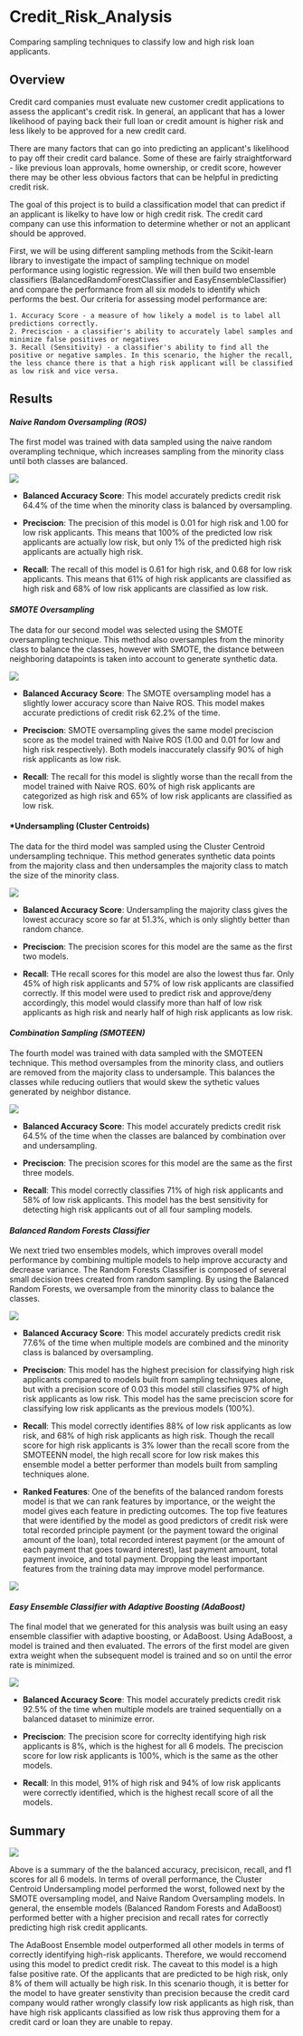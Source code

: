 # Credit_Risk_Analysis
Comparing sampling techniques to classify low and high risk loan applicants.

## Overview
Credit card companies must evaluate new customer credit applications to assess the applicant's credit risk. In general, an applicant that has a lower likelihood of paying back their full loan or credit amount is higher risk and less likely to be approved for a new credit card. 

There are many factors that can go into predicting an applicant's likelihood to pay off their credit card balance. Some of these are fairly straightforward - like previous loan approvals, home ownership, or credit score, however there may be other less obvious factors that can be helpful in predicting credit risk. 

The goal of this project is to build a classification model that can predict if an applicant is likelky to have low or high credit risk. The credit card company can use this information to determine whether or not an applicant should be approved. 

First, we will be using different sampling methods from the Scikit-learn library to investigate the impact of sampling technique on model performance using logistic regression. We will then build two ensemble classifiers (BalancedRandomForestClassifier and EasyEnsembleClassifier) and compare the performance from all six models to identify which performs the best. Our criteria for assessing model performance are:

    1. Accuracy Score - a measure of how likely a model is to label all predictions correctly.
    2. Preciscion - a classifier's ability to accurately label samples and minimize false positives or negatives
    3. Recall (Sensitivity) - a classifier's ability to find all the positive or negative samples. In this scenario, the higher the recall, the less chance there is that a high risk applicant will be classified as low risk and vice versa.


## Results

#### *Naive Random Oversampling (ROS)*
The first model was trained with data sampled using the naive random overampling technique, which increases sampling from the minority class until both classes are balanced.

![](images/naive_ros.png)

* **Balanced Accuracy Score**: This model accurately predicts credit risk 64.4% of the time when the minority class is balanced by oversampling.

* **Preciscion**: The precision of this model is 0.01 for high risk and 1.00 for low risk applicants. This means that 100% of the predicted low risk applicants are actually low risk, but only 1% of the predicted high risk applicants are actually high risk. 

* **Recall**: The recall of this model is 0.61 for high risk, and 0.68 for low risk applicants. This means that 61% of high risk applicants are classified as high risk and 68% of low risk applicants are classified as low risk.


#### *SMOTE Oversampling*
The data for our second model was selected using the SMOTE oversampling technique. This method also oversamples from the minority class to balance the classes, however with SMOTE, the distance between neighboring datapoints is taken into account to generate synthetic data.

![](images/smote.png)

* **Balanced Accuracy Score**: The SMOTE oversampling model has a slightly lower accuracy score than Naive ROS. This model makes accurate predictions of credit risk 62.2% of the time.

* **Preciscion**: SMOTE oversampling gives the same model preciscion score as the model trained with Naive ROS (1.00 and 0.01 for low and high risk respectively). Both models inaccurately classify 90% of high risk applicants as low risk.

* **Recall**: The recall for this model is slightly worse than the recall from the model trained with Naive ROS. 60% of high risk applicants are categorized as high risk and 65% of low risk applicants are classified as low risk.

#### *Undersampling (Cluster Centroids)
The data for the third model was sampled using the Cluster Centroid undersampling technique. This method generates synthetic data points from the majority class and then undersamples the majority class to match the size of the minority class. 

![](images/undersampling.png)

* **Balanced Accuracy Score**: Undersampling the majority class gives the lowest accuracy score so far at 51.3%, which is only slightly better than random chance.

* **Preciscion**: The precision scores for this model are the same as the first two models.

* **Recall**: THe recall scores for this model are also the lowest thus far. Only 45% of high risk applicants and 57% of low risk applicants are classified correctly. If this model were used to predict risk and approve/deny accordingly, this model would classify more than half of low risk applicants as high risk and nearly half of high risk applicants as low risk.

#### *Combination Sampling (SMOTEEN)*
The fourth model was trained with data sampled with the SMOTEEN technique. This method oversamples from the minority class, and outliers are removed from the majority class to undersample. This balances the classes while reducing outliers that would skew the sythetic values generated by neighbor distance.

![](images/smoteenn.png)

* **Balanced Accuracy Score**: This model accurately predicts credit risk 64.5% of the time when the classes are balanced by combination over and undersampling.

* **Preciscion**: The precision scores for this model are the same as the first three models.

* **Recall**: This model correctly classifies 71% of high risk applicants and 58% of low risk applicants. This model has the best sensitivity for detecting high risk applicants out of all four sampling models. 


#### *Balanced Random Forests Classifier*
We next tried two ensembles models, which improves overall model performance by combining multiple models to help improve accuracty and decrease variance. The Random Forests Classifier is composed of several small decision trees created from random sampling. By using the Balanced Random Forests, we oversample from the minority class to balance the classes.

![](images/brf.png)

* **Balanced Accuracy Score**: This model accurately predicts credit risk 77.6% of the time when multiple models are combined and the minority class is balanced by oversampling.

* **Preciscion**: This model has the highest precision for classifying high risk applicants compared to models built from sampling techniques alone, but with a precision score of 0.03 this model still classifies 97% of high risk applicants as low risk. This model has the same preciscion score for classifying low risk applicants as the previous models (100%).

* **Recall**: This model correctly identifies 88% of low risk applicants as low risk, and 68% of high risk applicants as high risk. Though the recall score for high risk applicants is 3% lower than the recall score from the SMOTEENN model, the high recall score for low risk makes this ensemble model a better performer than models built from sampling techniques alone.

* **Ranked Features**: One of the benefits of the balanced random forests model is that we can rank features by importance, or the weight the model gives each feature in predicting outcomes. The top five features that were identified by the model as good predictors of credit risk were total recorded principle payment (or the payment toward the original amount of the loan), total recorded interest payment (or the amount of each payment that goes toward interest), last payment amount, total payment invoice, and total payment. Dropping the least important features from the training data may improve model performance.

![](images/brf_features.png)

#### *Easy Ensemble Classifier with Adaptive Boosting (AdaBoost)*
The final model that we generated for this analysis was built using an easy ensemble classifier with adaptive boosting, or AdaBoost. Using AdaBoost, a model is trained and then evaluated. The errors of the first model are given extra weight when the subsequent model is trained and so on until the error rate is minimized.  

![](images/easy_ensemble.png)

* **Balanced Accuracy Score**: This model accurately predicts credit risk 92.5% of the time when multiple models are trained sequentially on a balanced dataset to minimize error. 

* **Preciscion**: The precision score for correclty identifying high risk applicants is 8%, which is the highest for all 6 models. The preciscion score for low risk applicants is 100%, which is the same as the other models.

* **Recall**: In this model, 91% of high risk and 94% of low risk applicants were correctly identified, which is the highest recall score of all the models. 

## Summary
![](images/ensemble_summary.png)

Above is a summary of the the balanced accuracy, precisicon, recall, and f1 scores for all 6 models. In terms of overall performance, the Cluster Centroid Undersampling model performed the worst, followed next by the SMOTE oversampling model, and Naive Random Oversampling models. In general, the ensemble models (Balanced Random Forests and AdaBoost) performed better with a higher precision and recall rates for correctly predicting high risk credit applicants. 

The AdaBoost Ensemble model outperformed all other models in terms of correctly identifying high-risk applicants. Therefore, we would reccomend using this model to predict credit risk. The caveat to this model is a high false positive rate. Of the applicants that are predicted to be high risk, only 8% of them will actually be high risk. In this scenario though, it is better for the model to have greater senstivity than precision because the credit card company would rather wrongly classify low risk applicants as high risk, than have high risk applicants classified as low risk thus approving them for a credit card or loan they are unable to repay. 